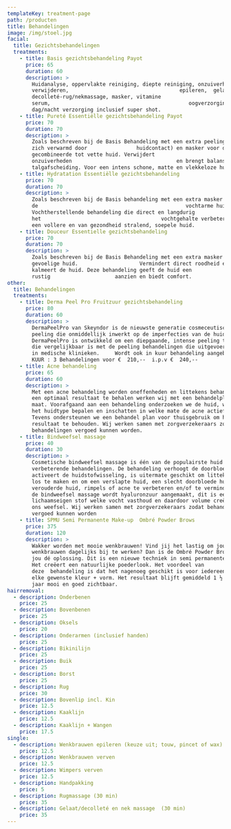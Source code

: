 ```yaml
---
templateKey: treatment-page
path: /producten
title: Behandelingen
image: /img/stoel.jpg
facial:
  title: Gezichtsbehandelingen
  treatments:
    - title: Basis gezichtsbehandeling Payot
      price: 65
      duration: 60
      description: >
        Huidanalyse, oppervlakte reiniging, diepte reiniging, onzuiverheden
        verwijderen,                                    epileren,  gelaat-
        decolleté-rug/nekmassage, masker, vitamine
        serum,                                             oogverzorging en
        dag/nacht verzorging inclusief super shot.
    - title: Pureté Essentiëlle gezichtsbehandeling Payot
      price: 70
      duration: 70
      description: >
        Zoals beschreven bij de Basis Behandeling met een extra peeling (die
        zich verwarmd door                huidcontact) en masker voor de
        gecombineerde tot vette huid. Verwijdert
        onzuiverheden                                  en brengt balans in de
        talgafscheiding. Voor een intens schone, matte en vlekkeloze huid.
    - title: Hydratation Essentiëlle gezichtsbehandeling
      price: 70
      duration: 70
      description: >
        Zoals beschreven bij de Basis behandeling met een extra masker voor
        de                                                vochtarme huid.
        Vochtherstellende behandeling die direct en langdurig
        het                                       vochtgehalte verbetert. Voor
        een vollere en van gezondheid stralend, soepele huid.
    - title: Douceur Essentielle gezichtsbehandeling
      price: 70
      duration: 70
      description: >
        Zoals beschreven bij de Basis Behandeling met een extra masker voor de
        gevoelige huid.                    Vermindert direct roodheid en
        kalmeert de huid. Deze behandeling geeft de huid een
        rustig                     aanzien en biedt comfort.	 
other:
  title: Behandelingen
  treatments:
    - title: Derma Peel Pro Fruitzuur gezichtsbehandeling
      price: 80
      duration: 60
      description: >
        DermaPeelPro van Skeyndor is de nieuwste generatie cosmeceutische
        peeling die onmiddellijk inwerkt op de imperfecties van de huid.
        DermaPeelPro is ontwikkeld om een diepgaande, intense peeling te geven,
        die vergelijkbaar is met de peeling behandelingen die uitgevoerd worden
        in medische klinieken.     Wordt ook in kuur behandeling aangeboden:
        KUUR : 3 Behandelingen voor €  210,--  i.p.v €  240,--
    - title: Acne behandeling
      price: 65
      duration: 60
      description: >
        Met een acne behandeling worden oneffenheden en littekens behandeld. Om
        een optimaal resultaat te behalen werken wij met een behandelplan op
        maat. Voorafgaand aan een behandeling onderzoeken we de huid, waarbij we
        het huidtype bepalen en inschatten in welke mate de acne actief is.
        Tevens ondersteunen we een behandel plan voor thuisgebruik om het beste
        resultaat te behouden. Wij werken samen met zorgverzekeraars zodat
        behandelingen vergoed kunnen worden.
    - title: Bindweefsel massage
      price: 40
      duration: 30
      description: >
        Cosmetische bindweefsel massage is één van de populairste huid
        verbeterende behandelingen. De behandeling verhoogt de doorbloeding en
        activeert de huidstofwisseling, is uitermate geschikt om littekenweefsel
        los te maken en om een verslapte huid, een slecht doorbloede huid, een
        verouderde huid, rimpels of acne te verbeteren en/of te verminderen. In
        de bindweefsel massage wordt hyaluronzuur aangemaakt, dit is een
        lichaamseigen stof welke vocht vasthoud en daardoor volume creëert aan
        ons weefsel. Wij werken samen met zorgverzekeraars zodat behandelingen
        vergoed kunnen worden
    - title: SPMU Semi Permanente Make-up  Ombré Powder Brows
      price: 375
      duration: 120
      description: >
        Wakker worden met mooie wenkbrauwen! Vind jij het lastig om jou
        wenkbrauwen dagelijks bij te werken? Dan is de Ombré Powder Brows voor
        jou dé oplossing. Dit is een nieuwe techniek in semi permanente make up.
        Het creëert een natuurlijke poederlook. Het voordeel van
        deze  behandeling is dat het nagenoeg geschikt is voor iedereen en in
        elke gewenste kleur + vorm. Het resultaat blijft gemiddeld 1 ½ tot 2
        jaar mooi en goed zichtbaar. 
hairremoval:
  - description: Onderbenen
    price: 25
  - description: Bovenbenen
    price: 25
  - description: Oksels
    price: 20
  - description: Onderarmen (inclusief handen)
    price: 25
  - description: Bikinilijn
    price: 25
  - description: Buik
    price: 25
  - description: Borst
    price: 25
  - description: Rug
    price: 30
  - description: Bovenlip incl. Kin
    price: 12.5
  - description: Kaaklijn
    price: 12.5
  - description: Kaaklijn + Wangen
    price: 17.5
single:
  - description: Wenkbrauwen epileren (keuze uit; touw, pincet of wax)
    price: 12.5
  - description: Wenkbrauwen verven
    price: 12.5
  - description: Wimpers verven
    price: 12.5
  - description: Handpakking
    price: 5
  - description: Rugmassage (30 min)
    price: 35
  - description: Gelaat/decolleté en nek massage  (30 min)
    price: 35
---
```


